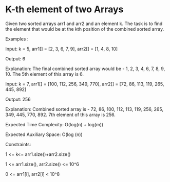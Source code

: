 # K-th element of two Arrays


Given two sorted arrays arr1 and arr2 and an element k. The task is to find the element that would be at the kth position of the combined sorted array.

Examples :

Input: k = 5, arr1[] = [2, 3, 6, 7, 9], arr2[] = [1, 4, 8, 10]

Output: 6

Explanation: The final combined sorted array would be - 1, 2, 3, 4, 6, 7, 8, 9, 10. The 5th element of this array is 6.

Input: k = 7, arr1[] = [100, 112, 256, 349, 770], arr2[] = [72, 86, 113, 119, 265, 445, 892]

Output: 256

Explanation: Combined sorted array is - 72, 86, 100, 112, 113, 119, 256, 265, 349, 445, 770, 892. 7th element of this array is 256.

Expected Time Complexity: O(log(n) + log(m))

Expected Auxiliary Space: O(log (n))

Constraints:

1 <= k<= arr1.size()+arr2.size()

1 <= arr1.size(), arr2.size() <= 10^6

0 <= arr1[i], arr2[i] < 10^8
